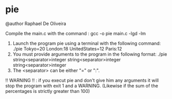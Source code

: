 # pie
@author Raphael De Oliveira

Compile the main.c with the command : gcc -o pie main.c -lgd -lm 

1) Launch the program pie using a terminal with the following command: ./pie Tokyo=20 London:18 UnitedStates=12 Paris:12
2) You must provide arguments to the program in the following format: ./pie string\<separator>integer  string\<separator>integer  string\<separator>integer
3) The \<separator> can be either "=" or ":".

!! WARNING !! : if you execut pie and don't give him any arguments it will stop the program with exit 1 and a WARNING. (Likewise if the sum of the percentages is strictly greater than 100)
